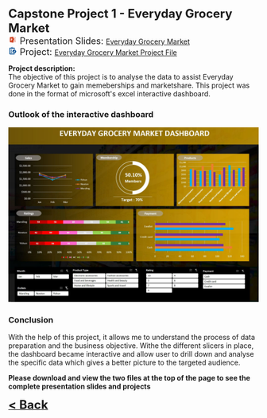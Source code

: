 
<b><font size="+2">Capstone Project 1 - Everyday Grocery Market</font></b><br>
<img src="images/ppt.png" height="18" width="18"/><font size="+1"> Presentation Slides: </font><a><a href="/Projects/Nicholas Yang Jun Hao Capstone Project 1.pdf" target="_blank">Everyday Grocery Market</a><br>
<img src="images/project.png" height="18" width="18"/><font size="+1"> Project: </font><a><a href="/Projects/Nicholas Yang Jun Hao Capstone Project 1.xlsx" target="_blank">Everyday Grocery Market Project File</a>
  

**Project description:** <br>
The objective of this project is to analyse the data to assist Everyday Grocery Market to gain memeberships and marketshare. This project was done in the format of microsoft's excel interactive dashboard.



### Outlook of the interactive dashboard

<img src="images/Capstone 1 dashboard.JPG"/>

### Conclusion

With the help of this project, it allows me to understand the process of data preparation and the business objective. Withe the different slicers in place, the dashboard became interactive and allow user to drill down and analyse the specific data which gives a better picture to the targeted audience.

<b>Please download and view the two files at the top of the page to see the complete presentation slides and projects</b>


<a href="javascript:history.back()"><b><font size="+2">< Back</font></b></a>
